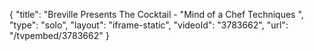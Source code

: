 {
    "title": "Breville Presents The Cocktail - \"Mind of a Chef Techniques ",
    "type": "solo",
    "layout": "iframe-static",
    "videoId": "3783662",
    "url": "\/tvpembed\/3783662"
}